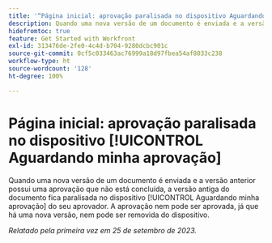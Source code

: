 ```yaml
---
title: '“Página inicial: aprovação paralisada no dispositivo Aguardando minha aprovação”'
description: Quando uma nova versão de um documento é enviada e a versão anterior tem uma aprovação que não está concluída, a versão antiga do documento fica paralisada no dispositivo Aguardando minha aprovação do seu aprovador. A aprovação nem pode ser aprovada, já que há uma nova versão, nem pode ser removida do dispositivo.
hidefromtoc: true
feature: Get Started with Workfront
exl-id: 313476de-2fe0-4c4d-b704-9280dcbc901c
source-git-commit: 0cf5c033463ac76999a18d97fbea54af8033c238
workflow-type: ht
source-wordcount: '128'
ht-degree: 100%

---
```


# Página inicial: aprovação paralisada no dispositivo [!UICONTROL Aguardando minha aprovação]

<!--on WF and WFP TOCs-->

Quando uma nova versão de um documento é enviada e a versão anterior possui uma aprovação que não está concluída, a versão antiga do documento fica paralisada no dispositivo [!UICONTROL Aguardando minha aprovação] do seu aprovador. A aprovação nem pode ser aprovada, já que há uma nova versão, nem pode ser removida do dispositivo.

_Relatado pela primeira vez em 25 de setembro de 2023._
